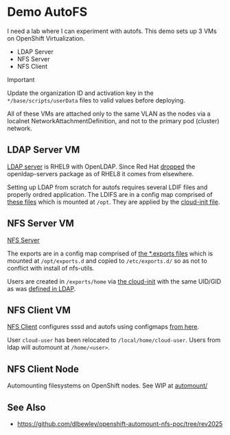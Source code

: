 # Demo AutoFS

I need a lab where I can experiment with autofs.
This demo sets up 3 VMs on OpenShift Virtualization.

* LDAP Server
* NFS Server
* NFS Client

> [!IMPORTANT]
> Update the organization ID and activation key in the `*/base/scripts/userData` files to valid values before deploying.

All of these VMs are attached only to the same VLAN as the nodes via a localnet NetworkAttachmentDefinition, and not to the primary pod (cluster) network.

## LDAP Server VM

[LDAP server](ldap/base/kustomization.yaml) is RHEL9 with OpenLDAP. Since Red Hat [dropped](https://access.redhat.com/solutions/3816971) the openldap-servers package as of RHEL8 it comes from elsewhere.

Setting up LDAP from scratch for autofs requires several LDIF files and properly ordred application.
The LDIFS are in a config map comprised of [these files](ldap/base/scripts/) which is mounted at `/opt`.
They are applied by the [cloud-init file](ldap/base/scripts/userData).

## NFS Server VM

[NFS Server](nfs/base/kustomization.yaml)

The exports are in a config map comprised of [the *.exports files](nfs/base/scripts/) which is mounted at `/opt/exports.d` and copied to `/etc/exports.d/` so as not to conflict with install of nfs-utils.

Users are created in `/exports/home` via [the cloud-init](nfs/base/scripts/userData) with the same UID/GID as was [defined in LDAP](ldap/base/scripts/users.ldif).

## NFS Client VM

[NFS Client](client/base/kustomization.yaml) configures sssd and autofs using configmaps [from here](client/base/scripts/).

User `cloud-user` has been relocated to `/local/home/cloud-user`. Users from ldap will automount at `/home/<user>`.

## NFS Client Node

Automounting filesystems on OpenShift nodes.
See WIP at [automount/](automount/)

## See Also

* https://github.com/dlbewley/openshift-automount-nfs-poc/tree/rev2025